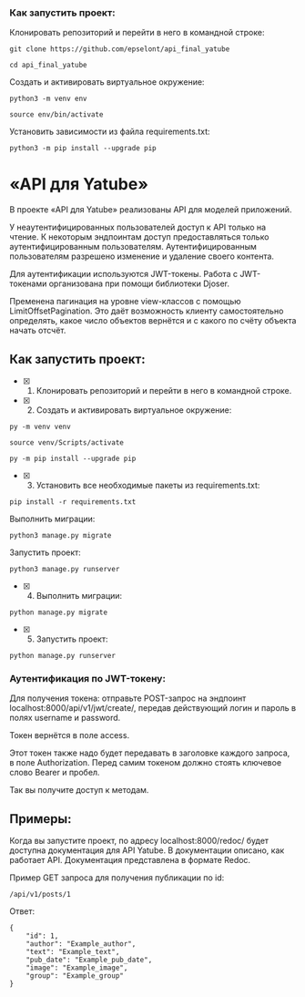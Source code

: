 ### Как запустить проект:

Клонировать репозиторий и перейти в него в командной строке:

```
git clone https://github.com/epselont/api_final_yatube
```

```
cd api_final_yatube
```

Cоздать и активировать виртуальное окружение:

```
python3 -m venv env
```

```
source env/bin/activate
```

Установить зависимости из файла requirements.txt:

```
python3 -m pip install --upgrade pip
```
# «API для Yatube» 

В проекте «API для Yatube» реализованы API для моделей приложений.

У неаутентифицированных пользователей доступ к API только на чтение. 
К некоторым эндпоинтам доступ предоставляться только аутентифицированным пользователям.
Аутентифицированным пользователям разрешено изменение и удаление своего контента.

Для аутентификации используются JWT-токены.
Работа с JWT-токенами организована при помощи библиотеки Djoser.

Пременена пагинация на уровне view-классов с помощью LimitOffsetPagination.
Это даёт возможность клиенту самостоятельно определять, какое число объектов вернётся и с какого по счёту объекта начать отсчёт.

## Как запустить проект:

- [x] 1) Клонировать репозиторий и перейти в него в командной строке.
- [x] 2) Cоздать и активировать виртуальное окружение:

```
py -m venv venv
```

```
source venv/Scripts/activate
```

```
py -m pip install --upgrade pip
```

- [x] 3) Установить все необходимые пакеты из requirements.txt:

```
pip install -r requirements.txt
```

Выполнить миграции:

```
python3 manage.py migrate
```

Запустить проект:

```
python3 manage.py runserver
```
- [x] 4) Выполнить миграции:

```
python manage.py migrate
```

- [x] 5) Запустить проект:

```
python manage.py runserver
```

### Аутентификация по JWT-токену:

Для получения токена: отправьте POST-запрос на эндпоинт localhost:8000/api/v1/jwt/create/, передав действующий логин и пароль в полях username и password. 

Токен вернётся в поле access.

Этот токен также надо будет передавать в заголовке каждого запроса, в поле Authorization. Перед самим токеном должно стоять ключевое слово Bearer и пробел.

Так вы получите доступ к методам.

## Примеры:

Когда вы запустите проект, по адресу localhost:8000/redoc/ будет доступна документация для API Yatube. В документации описано, как работает API. Документация представлена в формате Redoc.

Пример GET запроса для получения публикации по id:

```
/api/v1/posts/1 
```

Ответ:


```
{
    "id": 1,
    "author": "Example_author",
    "text": "Example_text",
    "pub_date": "Example_pub_date",
    "image": "Example_image",
    "group": "Example_group"
}
```
